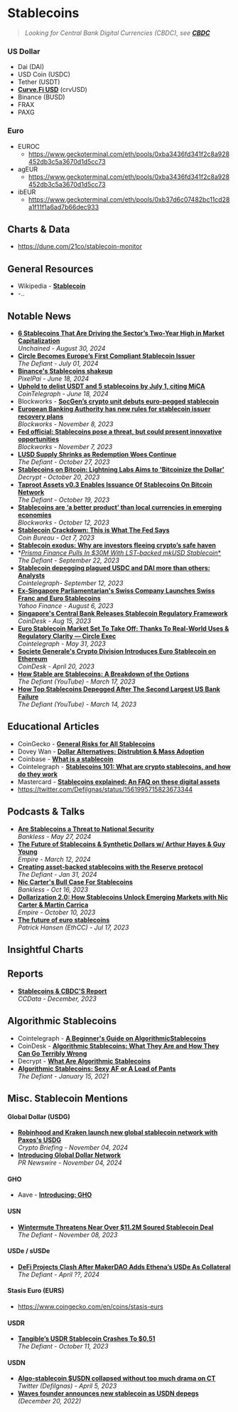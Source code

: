 # Stablecoins

> _Looking for Central Bank Digital Currencies (CBDC), see [**CBDC**](https://github.com/Inside-the-Blocks/Education/blob/main/Central%20Bank%20Digital%20Currency.md)_

### US Dollar
- Dai (DAI)
- USD Coin (USDC) 
- Tether (USDT)
- [**Curve.Fi USD**](/DeFi/Stablecoins/Curve%20USD.md) (crvUSD)
- Binance (BUSD)
- FRAX
- PAXG

### Euro
- EUROC
  - https://www.geckoterminal.com/eth/pools/0xba3436fd341f2c8a928452db3c5a3670d1d5cc73
- agEUR
  - https://www.geckoterminal.com/eth/pools/0xba3436fd341f2c8a928452db3c5a3670d1d5cc73
- ibEUR
  - https://www.geckoterminal.com/eth/pools/0xb37d6c07482bc11cd28a1f11f1a6ad7b66dec933

## Charts & Data
- https://dune.com/21co/stablecoin-monitor

## General Resources
- Wikipedia - [**Stablecoin**](https://en.wikipedia.org/wiki/Stablecoin)
- -..

## Notable News
- [**6 Stablecoins That Are Driving the Sector’s Two-Year High in Market Capitalization**](https://unchainedcrypto.com/6-stablecoins-that-are-driving-the-sectors-two-year-high-in-market-capitalization/)
  <br/>_Unchained - August 30, 2024_
- [**Circle Becomes Europe’s First Compliant Stablecoin Issuer**](https://thedefiant.io/news/defi/circle-becomes-europe-s-first-compliant-stablecoin-issuer)
  <br/>_The Defiant - July 01, 2024_
- [**Binance's Stablecoins shakeup**](https://www.linkedin.com/posts/thepixelpai_binance-to-restrict-unauthorized-stablecoins-activity-7203878264107331585-OCpX/)
  <br/>_PixelPai - June 18, 2024_
- [**Uphold to delist USDT and 5 stablecoins by July 1, citing MiCA**](https://cointelegraph.com/news/uphold-delist-6-stablecoins-by-july-1-citing-mi-ca)
  <br/>_CoinTelegraph - June 18, 2024_
- Blockworks - [**SocGen’s crypto unit debuts euro-pegged stablecoin**](https://blockworks.co/news/socgen-euro-pegged-stablecoin)
- [**European Banking Authority has new rules for stablecoin issuer recovery plans**](https://blockworks.co/news/european-union-stablecoins-regulation)
  <br/>_Blockworks - November 8, 2023_
- [**Fed official: Stablecoins pose a threat, but could present innovative opportunities**](https://blockworks.co/news/federal-reserve-cbdc-tokenization-stablecoins)
  <br/>_Blockworks - November 7, 2023_
- [**LUSD Supply Shrinks as Redemption Woes Continue**](https://thedefiant.io/lusd-supply-shrinks-as-redemption-woes-continue)
  <br/>_The Defiant - October 27, 2023_
- [**Stablecoins on Bitcoin: Lightning Labs Aims to 'Bitcoinize the Dollar'**](https://decrypt.co/202474/stablecoins-bitcoin-lightning-labs-aims-bitcoinize-dollar)
  <br/>_Decrypt - October 20, 2023_
- [**Taproot Assets v0.3 Enables Issuance Of Stablecoins On Bitcoin Network**](https://thedefiant.io/taproot-assets-v0-3-enables-issuance-of-stablecoins-on-bitcoin-network)
  <br/>_The Defiant - October 19, 2023_
- [**Stablecoins are ‘a better product’ than local currencies in emerging economies**](https://blockworks.co/news/stablecoin-empire-emerging-economies-user-interface)
  <br/>_Blockworks - October 12, 2023_
- [**Stablecoin Crackdown: This is What The Fed Says**](https://www.youtube.com/watch?v=xpit7TmT7Zg)
  <br/>_Coin Bureau - Oct 7, 2023_
- [**Stablecoin exodus: Why are investors fleeing crypto’s safe haven**](https://cointelegraph.com/news/stablecoin-exodus-why-are-investors-fleeing-crypto-s-safe-haven)
- *[*Prisma Finance Pulls In $30M With LST-backed mkUSD Stablecoin**](https://thedefiant.io/prisma-finance-pulls-in-usd30m-with-lst-backed-mkusd-stablecoin)
  <br/>_The Defiant - September 22, 2023_
- [**Stablecoin depegging plagued USDC and DAI more than others: Analysts**](https://cointelegraph.com/news/usdc-dai-depegged-more-than-usdt-sp-global-research)
  <br/>_Cointelegraph- September 12, 2023_
- [**Ex-Singapore Parliamentarian's Swiss Company Launches Swiss Franc and Euro Stablecoins**](https://sg.finance.yahoo.com/news/ex-singapore-parliamentarians-swiss-company-024500505.html)
  <br/>_Yahoo Finance - August 6, 2023_
- [**Singapore's Central Bank Releases Stablecoin Regulatory Framework**](https://www.coindesk.com/policy/2023/08/15/singapores-central-bank-releases-stablecoin-regulatory-framework/)
  <br/>_CoinDesk - Aug 15, 2023_
- [**Euro Stablecoin Market Set To Take Off: Thanks To Real-World Uses & Regulatory Clarity — Circle Exec**](https://cointelegraph.com/news/eu-officials-sign-markets-in-crypto-assets-framework-into-law)
  <br/>_Cointelegraph - May 31, 2023_
- [**Societe Generale's Crypto Division Introduces Euro Stablecoin on Ethereum**](https://www.coindesk.com/business/2023/04/20/societe-generales-crypto-division-introduces-euro-stablecoin-on-ethereum/)
  <br/>_CoinDesk - April 20, 2023_
- [**How Stable are Stablecoins: A Breakdown of the Options**](https://www.youtube.com/watch?v=aOsesTIaM-s)
  <br/>_The Defiant (YouTube) - March 17, 2023_
- [**How Top Stablecoins Depegged After The Second Largest US Bank Failure**](https://www.youtube.com/watch?v=3bzvrQPBuO4)
  <br/>_The Defiant (YouTube) - March 14, 2023_

## Educational Articles

- CoinGecko - [**General Risks for All Stablecoins**](https://www.coingecko.com/learn/general-risks-for-all-stablecoins)
- Dovey Wan - [**Dollar Alternatives: Distrubtion & Mass Adoption**](https://twitter.com/DoveyWan/status/1725183674868699391)
- Coinbase - [**What is a stablecoin**](https://www.coinbase.com/learn/crypto-basics/what-is-a-stablecoin)
- Cointelegraph - [**Stablecoins 101: What are crypto stablecoins, and how do they work**](https://cointelegraph.com/learn/stablecoins-101-what-are-crypto-stablecoins-and-how-do-they-work)
- Mastercard - [**Stablecoins explained: An FAQ on these digital assets**](https://www.mastercard.com/news/perspectives/2022/stablecoin-crypto-explainer-faq/)
- https://twitter.com/DefiIgnas/status/1561995715823673344

## Podcasts & Talks

- [**Are Stablecoins a Threat to National Security**](https://www.youtube.com/watch?v=LRRrhpPPIlo)
  <br/>_Bankless - May 27, 2024_
- [**The Future of Stablecoins & Synthetic Dollars w/ Arthur Hayes & Guy Young**](https://www.youtube.com/watch?v=odZc9nvNVAY)
  <br/>_Empire - March 12, 2024_
- [**Creating asset-backed stablecoins with the Reserve protocol**](https://www.youtube.com/watch?v=WgsvOIjHDmg)
  <br/>_The Defiant - Jan 31, 2024_
- [**Nic Carter's Bull Case For Stablecoins**](https://www.youtube.com/watch?v=iecFhe2THeo)
  <br/>_Bankless - Oct 16, 2023_
- [**Dollarization 2.0: How Stablecoins Unlock Emerging Markets with Nic Carter & Martin Carrica**](https://www.youtube.com/watch?v=27HimK7oZMw)
  <br/>_Empire - October 10, 2023_
- [**The future of euro stablecoins**](https://www.youtube.com/watch?v=WF__4bId9zU)
  <br/>_Patrick Hansen (EthCC) - Jul 17, 2023_

## Insightful Charts

## Reports
- [**Stablecoins & CBDC'S Report**](https://ccdata.io/reports/stablecoins-cbdcs-report-december-2023)
  <br/>_CCData - December, 2023_

## Algorithmic Stablecoins

- Cointelegraph - [**A Beginner's Guide on AlgorithmicStablecoins**](https://cointelegraph.com/learn/a-beginner-s-guide-on-algorithmic-stablecoins)
- CoinDesk - [**Algorithmic Stablecoins: What They Are and How They Can Go Terribly Wrong**](https://www.coindesk.com/learn/algorithmic-stablecoins-what-they-are-and-how-they-can-go-terribly-wrong/)
- Decrypt - [**What Are Algorithmic Stablecoins**](https://decrypt.co/resources/what-are-algorithmic-stablecoins)
- [**Algorithmic Stablecoins: Sexy AF or A Load of Pants**](https://www.youtube.com/watch?v=sQ9m9txjF4U)
  <br/>_The Defiant - January 15, 2021_

## Misc. Stablecoin Mentions

####  Global Dollar (USDG)
- [**Robinhood and Kraken launch new global stablecoin network with Paxos's USDG**](https://cryptobriefing.com/launch-usdg-stablecoin-network/)
  <br/>_Crypto Briefing - November 04, 2024_
- [**Introducing Global Dollar Network**](https://www.prnewswire.com/news-releases/introducing-global-dollar-network---an-open-network-to-accelerate-and-reward-global-stablecoin-adoption-driven-by-anchorage-digital-bullish-galaxy-digital-kraken-nuvei-paxos-and-robinhood-302295847.html)
  <br/>_PR Newswire - November 04, 2024_
#### GHO
- Aave - [**Introducing: GHO**](https://governance.aave.com/t/introducing-gho/8730/1)
#### USN 
- [**Wintermute Threatens Near Over $11.2M Soured Stablecoin Deal**](https://thedefiant.io/wintermute-threatens-near-over-usd11-2m-soured-stablecoin-deal)
  <br/>_The Defiant - November 08, 2023_
#### USDe / sUSDe
- [**DeFi Projects Clash After MakerDAO Adds Ethena’s USDe As Collateral**](https://thedefiant.io/defi-projects-clash-after-makerdao-adds-ethena-s-usde-as-collateral)
  <br/>_The Defiant - April ??, 2024_
#### Stasis Euro (EURS)
- https://www.coingecko.com/en/coins/stasis-eurs
#### USDR 
- [**Tangible’s USDR Stablecoin Crashes To $0.51**](https://thedefiant.io/tangible-s-usdr-stablecoin-depegs-to-50-cents)
  <br/>_The Defiant - October 11, 2023_
#### USDN
- [**Algo-stablecoin $USDN collapsed without too much drama on CT**](https://twitter.com/DefiIgnas/status/1643447914294034434)
  <br/>_Twitter (DefiIgnas) - April 5, 2023_
- [**Waves founder announces new stablecoin as USDN depegs**](https://cointelegraph.com/news/waves-founder-announces-new-stablecoin-as-usdn-depegs) _(December 20, 2022)_

